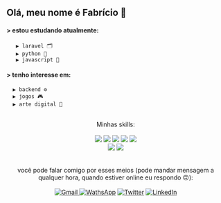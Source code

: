 ## Olá, meu nome é Fabrício 👾

#### > estou estudando atualmente:
       ▶ laravel 🗂️
       ▶ python 🐍
       ▶ javascript 📜
       
#### > tenho interesse em:
      ▶ backend ⚙️
      ▶ jogos 🎮
      ▶ arte digital 🎨

<br>
<div align='center'>
       <a align='center'>Minhas skills:</a><br><br>
       <img src="https://img.shields.io/badge/PHP-777BB4?style=for-the-badge&logo=php&logoColor=white">
       <img src="https://img.shields.io/badge/MySQL-00000F?style=for-the-badge&logo=mysql&logoColor=white">
       <img src="https://img.shields.io/badge/SQLite-07405E?style=for-the-badge&logo=sqlite&logoColor=white">
       <img src="https://img.shields.io/badge/Python-14354C?style=for-the-badge&logo=python&logoColor=white">
       <img src="https://img.shields.io/badge/Flask-000000?style=for-the-badge&logo=flask&logoColor=white">
       <br>
       <img src="https://img.shields.io/badge/JavaScript-323330?style=for-the-badge&logo=javascript&logoColor=F7DF1E">
       <img src="https://img.shields.io/badge/Bootstrap-563D7C?style=for-the-badge&logo=bootstrap&logoColor=white">
</div>
<br>
<div align="center"> 
  <br>
  <a>você pode falar comigo por esses meios (pode mandar mensagem a qualquer hora, quando estiver online eu respondo 🙃):</a>
  <br>
  <br>
  <a href = "mailto:fabriciofl.dev@gmail.com"><img src="https://img.shields.io/badge/Gmail-D14836?style=for-the-badge&logo=gmail&logoColor=white" target="_blank" title="Gmail">     </a>
  <a href="http://wa.me/5599996448863"><img src="https://img.shields.io/badge/WhatsApp-25D366?style=for-the-badge&logo=whatsapp&logoColor=white" target="_blank" title='WathsApp'></a>
  <a href="https://twitter.com/Dev_Fabriciofl"><img src="https://img.shields.io/badge/Twitter-1DA1F2?style=for-the-badge&logo=twitter&logoColor=white" target="_blank" title='Twitter'></a>
  <a href="https://www.linkedin.com/in/fabricio-freitas-lima/" target="_blank"><img src="https://img.shields.io/badge/-LinkedIn-%230077B5?style=for-the-badge&logo=linkedin&logoColor=white" target="_blank" title="LinkedIn"></a>  
</div>
